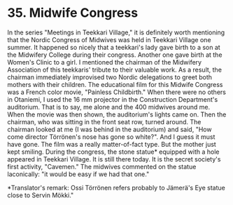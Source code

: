 


    
# 35. Midwife Congress

In the series "Meetings in Teekkari Village," it is definitely worth mentioning that the Nordic Congress of Midwives was held in Teekkari Village one summer. It happened so nicely that a teekkari's lady gave birth to a son at the Midwifery College during their congress. Another one gave birth at the Women's Clinic to a girl. I mentioned the chairman of the Midwifery Association of this teekkaris' tribute to their valuable work. As a result, the chairman immediately improvised two Nordic delegations to greet both mothers with their children. The educational film for this Midwife Congress was a French color movie, "Painless Childbirth." When there were no others in Otaniemi, I used the 16 mm projector in the Construction Department's auditorium. That is to say, me alone and the 400 midwives around me. When the movie was then shown, the auditorium's lights came on. Then the chairman, who was sitting in the front seat row, turned around. The chairman looked at me (I was behind in the auditorium) and said, "How come director Törrönen's nose has gone so white?". And I guess it must have gone. The film was a really matter-of-fact type. But the mother just kept smiling. During the congress, the stone statue\* equipped with a hole appeared in Teekkari Village. It is still there today. It is the secret society's first activity, "Cavemen." The midwives commented on the statue laconically: "it would be easy if we had that one."

\*Translator's remark: Ossi Törrönen refers probably to Jämerä's Eye statue close to Servin Mökki."
